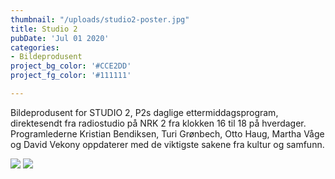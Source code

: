 ```yaml
---
thumbnail: "/uploads/studio2-poster.jpg"
title: Studio 2
pubDate: 'Jul 01 2020'
categories:
- Bildeprodusent
project_bg_color: '#CCE2DD'
project_fg_color: '#111111'

--- 
```

Bildeprodusent for STUDIO 2, P2s daglige ettermiddagsprogram, direktesendt fra radiostudio på NRK 2 fra klokken 16 til 18 på hverdager. Programlederne Kristian Bendiksen, Turi Grønbech, Otto Haug, Martha Våge og David Vekony oppdaterer med de viktigste sakene fra kultur og samfunn.

![](/uploads/studio2.jpg)
![](/uploads/studio2-2.jpg)